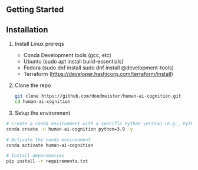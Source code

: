 ## Getting Started
## Installation

1. Install Linux prereqs
    - Conda
    Development tools (gcc, etc)
    - Ubuntu (sudo apt install build-essentials)
    - Fedora (sudo dnf install sudo dnf install @development-tools)
    - Terraform (https://developer.hashicorp.com/terraform/install)

2. Clone the repo  
   ```bash
   git clone https://github.com/doodmeister/human-ai-cognition.git
   cd human-ai-cognition
   ```

3. Setup the environment
```bash
# Create a conda environment with a specific Python version (e.g., Python 3.8)
conda create -n human-ai-cognition python=3.9 -y

# Activate the conda environment
conda activate human-ai-cognition

# Install dependencies
pip install -r requirements.txt
